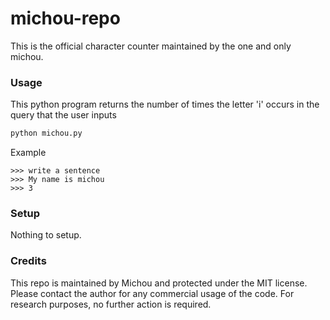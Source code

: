 # michou-repo
This is the official character counter maintained by the one and only michou.

### Usage
This python program returns the number of times the letter 'i' occurs in the query that the user inputs
```python
python michou.py
```
Example

```
>>> write a sentence
>>> My name is michou
>>> 3
```


### Setup
Nothing to setup.

### Credits
This repo is maintained by Michou and protected under the MIT license. Please contact the author for any commercial usage of the code.
For research purposes, no further action is required.